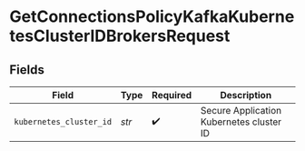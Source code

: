 # GetConnectionsPolicyKafkaKubernetesClusterIDBrokersRequest


## Fields

| Field                                    | Type                                     | Required                                 | Description                              |
| ---------------------------------------- | ---------------------------------------- | ---------------------------------------- | ---------------------------------------- |
| `kubernetes_cluster_id`                  | *str*                                    | :heavy_check_mark:                       | Secure Application Kubernetes cluster ID |